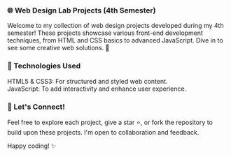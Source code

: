 ### 🌐 Web Design Lab Projects (4th Semester)
Welcome to my collection of web design projects developed during my 4th semester! These projects showcase various front-end development techniques, from HTML and CSS basics to advanced JavaScript. Dive in to see some creative web solutions. 🚀

### 🚀 Technologies Used
HTML5 & CSS3: For structured and styled web content.<br>
JavaScript: To add interactivity and enhance user experience.

### 🌱 Let's Connect!
Feel free to explore each project, give a star ⭐, or fork the repository to build upon these projects. I'm open to collaboration and feedback. 

Happy coding! ✨
